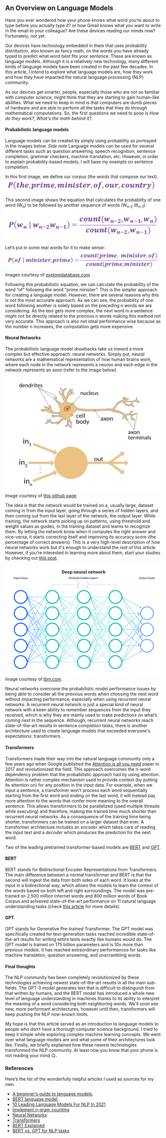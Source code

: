 ## An Overview on Language Models

Have you ever wondered how your phone knows what word you’re about to type before you actually type it? or how Gmail knows what you want to write in the email to your colleague? Are these devices reading our minds now? Fortunately, not yet. 

Our devices have technology embedded in them that uses probability distribution, also known as fancy math, on the words you have already typed to predict what word best fits your sentence. These are known as language models. Although it is a relatively new technology, many different kinds of language models have been created in the past few decades. In this article, I intend to explore what language models are, how they work and how they have impacted the natural language processing (NLP) community.

As our devices get smarter, people, especially those who are not so familiar with computer science, might think that they are starting to gain human-like abilities. What we need to keep in mind is that computers are dumb pieces of hardware and are able to perform all the tasks that they do through mathematical computations. So, the first questions we need to pose is *How do they work?*, *What's the math behind it?*.
 
#### Probabilistic language models

Language models can be created by simply using probability as portrayed in the images below. 
*Side note* Language models can be used for several different tasks such as question answering, speech recognition, sentence completion, grammar checkers, machine translation, etc. However, in order to explain probability-based models, I will base my example on sentence completion. 

In this first image, we define our corpus (the words that compose our text).
![here](corpus.png)

This second image shows the equation that calculates the probability of one word (W<sub>n</sub>) to be followed by another sequence of words (W<sub>n-2</sub> W<sub>n-1</sub>).
![](prob-eq.png)
 
Let’s put in some real words for it to make sense:
![](prob-example.png)
Images courtesy of [exploredatabase.com](https://www.exploredatabase.com/2020/04/bigram-trigram-and-ngram-language-model-in-nlp.html)

Following this probabilistic equation, we can calculate the probability of the word “of” following the word “prime minister”. This is the simpler approach for creating a language model. However, there are several reasons why this is not the most accurate approach. As we can see, the probability of one word following another is solely based on the preceding n words we are considering. As the text gets more complex, the next word in a sentence might not be directly related to the previous n words making this method not very accurate. This approach is also not ideal performance wise because as the number n increases, the computation gets more expensive. 


#### Neural Networks
The probabilistic language model drawbacks take us toward a more complex but effective approach: neural networks. Simply put, neural networks are a mathematical representation of how human brains work, where each node in the network represents a neuron and each edge in the network represents an axon (refer to the image below). 

![](axon.png)
Image courtesy of [this github page](https://github.com/fastai/fastbook/blob/master/01_intro.ipynb)

The idea is that the network would be trained on a, usually large, dataset coming in from the input layer, going through a series of hidden layers, and then coming out from the last layer of the network, the output layer. While training, the network starts picking up on patterns, using threshold and weight values as guides, in the training dataset and learns to recognize them. By letting the network know when it computes the right answer and vice-versa, it starts correcting itself and improving its accuracy score (the percentage of correct answers). 
This is a very high-level description of how neural networks work but it's enough to understand the rest of this article. However, if you’re interested in learning more about them, start your studies by checking out [this post](https://www.ibm.com/cloud/learn/neural-networks).

![](nn.png)
Image courtesy of [ibm.com](https://www.ibm.com/cloud/learn/neural-networks).

Neural networks overcome the probabilistic model performance issues by being able to consider all the previous words when choosing the next word without impacting performance, especially when using recurrent neural networks. A recurrent neural network is just a special kind of neural network with a keen ability to remember sequences from the input they received, which is why they are mainly used to make predictions on what’s coming next in the sequence.
Although, recurrent neural networks reach state-of-the-art results in sentence completion tasks, there is another architecture used to create language models that exceeded everyone's expectations: transformers. 

#### Transformers 

Transformers made their way into the natural language community only a few years ago when Google published the [Attention is all you need](https://arxiv.org/abs/1706.03762) paper in 2017 and revolutionized the field. This approach overcomes the n-word dependency problem that the probabilistic approach had by using attention. Attention is rather complex mechanism used to provide context (by putting its attention on) for any position in the input data. For example, when we input a sentence, a transformer won’t process each word sequentially starting from the first word and ending on the last word, it will instead pay more attention to the words that confer more meaning to the overall sentence. This allows transformers to be parallelized (used multiple threads while executing) and therefore, making the trained time much shorter than recurrent neural networks. As a consequence of the training time being shorter, transformers can be trained on a larger dataset than ever. A transformer architecture includes an _encoder_ which takes care of reading the input text and a _decoder_ which produces the prediction for the next word. 

Two of the leading pretrained transformer-based models are [BERT](https://arxiv.org/abs/1810.04805) and [GPT]( https://arxiv.org/abs/2005.14165). 

#### BERT
BERT stands for Bidirectional Encoder Representations from Transformers. The main difference between a normal transformer and BERT is that the second will ingest the data from both sides of each word. It looks at the input in a bidirectional way, which allows the models to learn the context of the words based on both left and right surroundings. The model was pre-trained on 2,500 million internet words and 800 million words of Book Corpus and achieved state-of-the-art performance on 11 natural language understanding tasks (check [this article](https://en.wikipedia.org/wiki/BERT_(language_model)) for more details).

#### GPT
GPT stands for Generative Pre-trained Transformer. The GPT model was specifically created for text-generation tasks reached incredible state-of-the-art results for writing entire texts exactly like humans would do. The GPT model is trained on 175 billion parameters and is 10x more than previous models. It has reached extraordinary performances for tasks like machine translation, question answering, and unscrambling words. 


#### Final thoughts
The NLP community has been completely revolutionized by these technologies achieving newest state-of-the-art results in all the main sub-fields. The GPT-3 model generates text that is difficult to distinguish from that written by humans, and the BERT model has introduced a whole new level of language understanding in machines thanks to its ability to interpret the meaning of a word considering both neighboring words. We'll soon see new, more performant architectures, however until then, transformers will keep pushing the NLP now-known limits. 

My hope is that this article served as an introduction to language models to people who don’t have a thorough computer science background. I tried to keep it simple while exploring complex machine learning concepts. We went over what language models are and what some of their architectures look like. Finally, we briefly explained how these newest technologies transformed the NLP community. 
At least now you know that your phone is not reading your mind :wink:.


### References 

Here’s the list of the wonderfully helpful articles I used as sources for my own. 
- [A beginner’s guide to language models](https://towardsdatascience.com/the-beginners-guide-to-language-models-aa47165b57f9),
- [BERT language model](https://www.techtarget.com/searchenterpriseai/definition/BERT-language-model),
- [10 Leading Language Models For NLP In 2021](https://www.topbots.com/leading-nlp-language-models-2020/)
- [Implement n-gram counting](https://www.ee.columbia.edu/~stanchen/e6884/labs/lab3/x43.html)
- [Neural Networks](https://www.ibm.com/cloud/learn/neural-networks)
- [Transformers](https://towardsdatascience.com/transformers-89034557de14)
- [BERT Explained](https://towardsdatascience.com/bert-explained-state-of-the-art-language-model-for-nlp-f8b21a9b6270)
- [BERT vs. GPT for NLP tasks](https://analyticsindiamag.com/gpt-3-vs-bert-for-nlp-tasks/)
